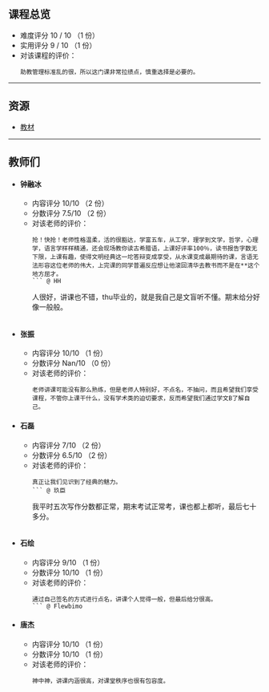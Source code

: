 ## 课程总览
- 难度评分 10 / 10 （1 份）
- 实用评分 9 / 10 （1 份） 
- 对该课程的评价：
    ```
    助教管理标准乱的很，所以这门课非常拉绩点，慎重选择是必要的。
    ```

---

## 资源
- [教材](https://file.uhsea.com/2403/71109a486000ea805f0c3b92db468965Z6.pdf)

---

## 教师们  
- #### 钟融冰
    - 内容评分 10/10 （2 份）  
    - 分数评分 7.5/10 （2 份）  
    - 对该老师的评价：  
        ```
        抢！快抢！老师性格温柔，活的很豁达，学富五车，从工学，理学到文学，哲学，心理学，语言学样样精通，还会现场教你读古希腊语，上课好评率100％，读书报告字数无下限，上课有趣，使得文明经典这一坨答辩变成享受，从水课变成最期待的课，言语无法形容这位老师的伟大，上完课的同学普遍反应想让他滚回清华去教书而不是在**这个地方屈才。
        ``` @ HH  
        ```
        人很好，讲课也不错，thu毕业的，就是我自己是文盲听不懂。期末给分好像一般般。
        ``` @ 文盲经典受害者  
- #### 张振  
    - 内容评分 10/10 （1 份）  
    - 分数评分 Nan/10 （0 份）  
    - 对该老师的评价：  
        ```
        老师讲课可能没有那么熟练，但是老师人特别好，不点名，不抽问，而且希望我们享受课程，不管你上课干什么，没有学术类的迫切要求，反而希望我们通过学文B了解自己。
        ```  
- #### 石磊  
    - 内容评分 7/10 （2 份）  
    - 分数评分 6.5/10 （2 份）  
    - 对该老师的评价：  
        ```
        真正让我们见识到了经典的魅力。
        ``` @ 玖臣
        ```
        我平时五次写作分数都正常，期末考试正常考，课也都上都听，最后七十多分。
        ```  
- #### 石绘  
    - 内容评分 9/10 （1 份）  
    - 分数评分 10/10 （1 份）  
    - 对该老师的评价：  
        ```
        通过自己签名的方式进行点名，讲课个人觉得一般，但最后给分很高。
        ``` @ Flewbimo  
- #### 唐杰  
    - 内容评分 10/10 （1 份）  
    - 分数评分 10/10 （1 份）  
    - 对该老师的评价：  
        ```
        神中神，讲课内涵很高，对课堂秩序也很有包容度。
        ```  